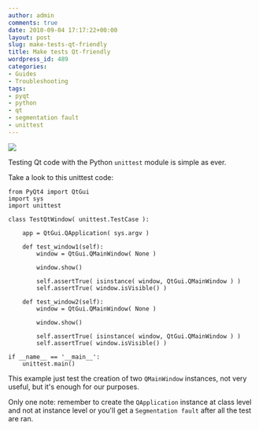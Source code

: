 ```yaml
---
author: admin
comments: true
date: 2010-09-04 17:17:22+00:00
layout: post
slug: make-tests-qt-friendly
title: Make tests Qt-friendly
wordpress_id: 489
categories:
- Guides
- Troubleshooting
tags:
- pyqt
- python
- qt
- segmentation fault
- unittest
---
```


![](http://www.expobrain.net/wp-content/uploads/2010/06/QT4Logo.jpg)

Testing Qt code with the Python `unittest` module is simple as ever.

<!-- more -->Take a look to this unittest code:

    
    
    from PyQt4 import QtGui
    import sys
    import unittest
    
    class TestQtWindow( unittest.TestCase ):
    
        app = QtGui.QApplication( sys.argv )
    
        def test_window1(self):
            window = QtGui.QMainWindow( None )
    
            window.show()
    
            self.assertTrue( isinstance( window, QtGui.QMainWindow ) )
            self.assertTrue( window.isVisible() )
    
        def test_window2(self):
            window = QtGui.QMainWindow( None )
    
            window.show()
    
            self.assertTrue( isinstance( window, QtGui.QMainWindow ) )
            self.assertTrue( window.isVisible() )
    
    if __name__ == '__main__':
        unittest.main()
    


This example just test the creation of two `QMainWindow` instances, not very useful, but it's enough for our purposes.

Only one note: remember to create the `QApplication` instance at class level and not at instance level or you'll get a `Segmentation fault` after all the test are ran.
